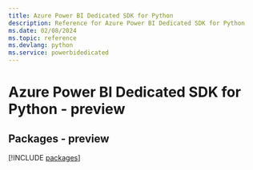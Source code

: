```yaml
---
title: Azure Power BI Dedicated SDK for Python
description: Reference for Azure Power BI Dedicated SDK for Python
ms.date: 02/08/2024
ms.topic: reference
ms.devlang: python
ms.service: powerbidedicated
---
```

# Azure Power BI Dedicated SDK for Python - preview
## Packages - preview
[!INCLUDE [packages](power-bi-dedicated-index.md)]